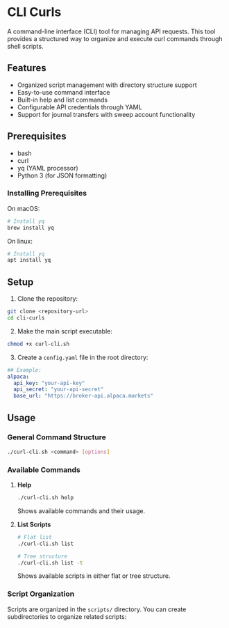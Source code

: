 # CLI Curls

A command-line interface (CLI) tool for managing API requests. This tool provides a structured way to organize and execute curl commands through shell scripts.

## Features

- Organized script management with directory structure support
- Easy-to-use command interface
- Built-in help and list commands
- Configurable API credentials through YAML
- Support for journal transfers with sweep account functionality

## Prerequisites

- bash
- curl
- yq (YAML processor)
- Python 3 (for JSON formatting)

### Installing Prerequisites

On macOS:
```bash
# Install yq
brew install yq
```

On linux:
```bash
# Install yq
apt install yq
```

## Setup

1. Clone the repository:
```bash
git clone <repository-url>
cd cli-curls
```

2. Make the main script executable:
```bash
chmod +x curl-cli.sh
```

3. Create a `config.yaml` file in the root directory:
```yaml
## Example:
alpaca:
  api_key: "your-api-key"
  api_secret: "your-api-secret"
  base_url: "https://broker-api.alpaca.markets"
```

## Usage

### General Command Structure

```bash
./curl-cli.sh <command> [options]
```

### Available Commands

1. **Help**
   ```bash
   ./curl-cli.sh help
   ```
   Shows available commands and their usage.

2. **List Scripts**
   ```bash
   # Flat list
   ./curl-cli.sh list
   
   # Tree structure
   ./curl-cli.sh list -t
   ```
   Shows available scripts in either flat or tree structure.

### Script Organization

Scripts are organized in the `scripts/` directory. You can create subdirectories to organize related scripts:
